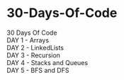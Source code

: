 # 30-Days-Of-Code <br>
30 Days Of Code <br>
DAY 1 - Arrays <br>
DAY 2 - LinkedLists <br>
DAY 3 - Recursion <br>
DAY 4 - Stacks and Queues <br>
DAY 5 - BFS and DFS <br>
